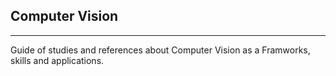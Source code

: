 ## Computer Vision 
<hr>
Guide of studies and references about Computer Vision as a Framworks, skills and applications. 
